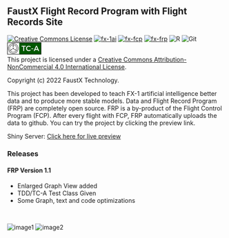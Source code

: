 ## FaustX Flight Record Program with Flight Records Site

 <a href="http://creativecommons.org/licenses/by-nc/4.0/" rel="license"><img width="79px" style="border-width: 0;" src="https://i.creativecommons.org/l/by-nc/4.0/88x31.png" alt="Creative Commons License" /></a>
 <a href="https://www.faustx.com/en/fx1-tests" rel="fx1ai"><img width="79px" style="border-width: 0;" src="https://github.com/Berkantyuks/FaustX-Flight-Records/blob/main/Images/114x40-one-ai.png" alt="fx-1ai" /></a>
 <a href="https://www.faustx.com/en/" rel="fx1ai"><img width="79px" style="border-width: 0;" src="https://github.com/Berkantyuks/FaustX-Flight-Records/blob/main/Images/114x40-fcp.png" alt="fx-fcp" /></a>
 <a href="https://www.faustx.com/en/" rel="fxfrp"><img width="79px" style="border-width: 0;" src="https://github.com/Berkantyuks/FaustX-Flight-Records/blob/main/Images/114x40-fx-frp-new.png" alt="fx-frp" /></a>
![R](https://img.shields.io/badge/R-000000?style=for-the-badge&logo=r&logoColor=white)
![Git](https://img.shields.io/badge/GIT-000000?style=for-the-badge&logo=git&logoColor=white)
<a href="https://github.com/Berkantyuks/QA-Project-Test-Classification-Mark#test-class-a" rel="tc-a"><img width="79px" style="border-width: 0;" src="https://github.com/Berkantyuks/QA-Project-Test-Classification-Mark/blob/main/TCM-114x40/114x40-tc-a.png" alt="tc-a" /></a>
<br/>
This project is licensed under a <a href="http://creativecommons.org/licenses/by-nc/4.0/" rel="license">Creative Commons Attribution-NonCommercial 4.0 International License</a>.

Copyright (c) 2022 FaustX Technology.

<p>This project has been developed to teach FX-1 artificial intelligence better data and to produce more stable models. Data and Flight Record Program (FRP) are completely open source. FRP is a by-product of the Flight Control Program (FCP). After every flight with FCP, FRP automatically uploads the data to github. You can try the project by clicking the preview link.</p>

<div><span>Shiny Server: </span><a href="https://faustx.shinyapps.io/fx-statistics/" target="_blank">Click here for live preview</a></div>

### Releases

#### FRP Version 1.1
- Enlarged Graph View added
- TDD/TC-A Test Class Given
- Some Graph, text and code optimizations
<br/>

![image1](https://user-images.githubusercontent.com/61010367/180661836-1c7d8148-52ad-4ba9-9bad-239080194cd4.png)
![image2](https://user-images.githubusercontent.com/61010367/180662100-40632f91-740f-4a0c-82d7-523caf6e74a9.png)










